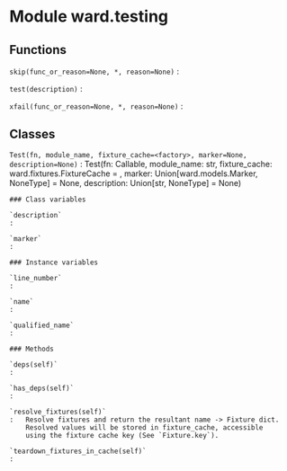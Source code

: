 Module ward.testing
===================

Functions
---------

    
`skip(func_or_reason=None, *, reason=None)`
:   

    
`test(description)`
:   

    
`xfail(func_or_reason=None, *, reason=None)`
:   

Classes
-------

`Test(fn, module_name, fixture_cache=<factory>, marker=None, description=None)`
:   Test(fn: Callable, module_name: str, fixture_cache: ward.fixtures.FixtureCache = <factory>, marker: Union[ward.models.Marker, NoneType] = None, description: Union[str, NoneType] = None)

    ### Class variables

    `description`
    :

    `marker`
    :

    ### Instance variables

    `line_number`
    :

    `name`
    :

    `qualified_name`
    :

    ### Methods

    `deps(self)`
    :

    `has_deps(self)`
    :

    `resolve_fixtures(self)`
    :   Resolve fixtures and return the resultant name -> Fixture dict.
        Resolved values will be stored in fixture_cache, accessible
        using the fixture cache key (See `Fixture.key`).

    `teardown_fixtures_in_cache(self)`
    :